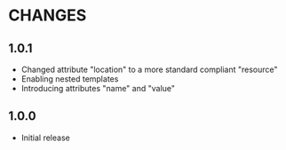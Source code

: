 CHANGES
=======

1.0.1
-----

* Changed attribute "location" to a more standard compliant "resource"
* Enabling nested templates
* Introducing attributes "name" and "value"

1.0.0
-----

* Initial release